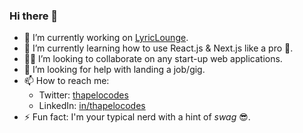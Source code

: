 ### Hi there 👋

<!--
**thapelocodes/thapelocodes** is a ✨ _special_ ✨ repository because its `README.md` (this file) appears on your GitHub profile.

Here are some ideas to get you started:

- 🔭 I’m currently working on ...
- 🌱 I’m currently learning ...
- 👯 I’m looking to collaborate on ...
- 🤔 I’m looking for help with ...
- 💬 Ask me about ...
- 📫 How to reach me: ...
- 😄 Pronouns: ...
- ⚡ Fun fact: ...
-->
- 🔭 I’m currently working on [LyricLounge](https://www.github.com/thapelocodes/LyricLounge).
- 🌱 I’m currently learning how to use React.js & Next.js like a pro 💪.
- 👯‍♂️ I’m looking to collaborate on any start-up web applications.
- 🤔 I’m looking for help with landing a job/gig.
- 📫 How to reach me:
  - Twitter: [thapelocodes](https://www.twitter.com/thapelocodes)
  - LinkedIn: [in/thapelocodes](https://www.linkedin.com/in/thapelocodes)
- ⚡ Fun fact: I'm your typical nerd with a hint of _swag_ 😎.
